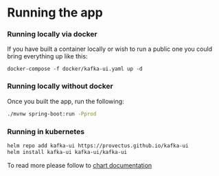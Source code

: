 # Running the app

### Running locally via docker
If you have built a container locally or wish to run a public one you could bring everything up like this:
```shell
docker-compose -f docker/kafka-ui.yaml up -d
```

### Running locally without docker
Once you built the app, run the following:

```sh
./mvnw spring-boot:run -Pprod
```

### Running in kubernetes
``` bash
helm repo add kafka-ui https://provectus.github.io/kafka-ui
helm install kafka-ui kafka-ui/kafka-ui
```
To read more please follow to [chart documentation](charts/kafka-ui/README.md)